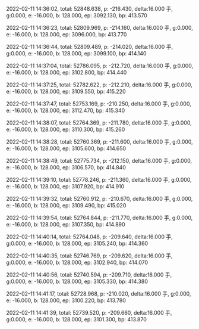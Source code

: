 2022-02-11 14:36:02, total: 52848.638, p: -216.430, delta:16.000 手, g:0.000, e: -16.000, b: 128.000, ep: 3092.130, bp: 413.570

2022-02-11 14:36:23, total: 52809.969, p: -214.160, delta:16.000 手, g:0.000, e: -16.000, b: 128.000, ep: 3096.000, bp: 413.770

2022-02-11 14:36:44, total: 52809.489, p: -214.020, delta:16.000 手, g:0.000, e: -16.000, b: 128.000, ep: 3099.100, bp: 414.140

2022-02-11 14:37:04, total: 52786.095, p: -212.720, delta:16.000 手, g:0.000, e: -16.000, b: 128.000, ep: 3102.800, bp: 414.440

2022-02-11 14:37:25, total: 52782.622, p: -212.210, delta:16.000 手, g:0.000, e: -16.000, b: 128.000, ep: 3109.550, bp: 415.220

2022-02-11 14:37:47, total: 52753.169, p: -210.250, delta:16.000 手, g:0.000, e: -16.000, b: 128.000, ep: 3112.470, bp: 415.340

2022-02-11 14:38:07, total: 52764.369, p: -211.780, delta:16.000 手, g:0.000, e: -16.000, b: 128.000, ep: 3110.300, bp: 415.260

2022-02-11 14:38:28, total: 52760.369, p: -211.600, delta:16.000 手, g:0.000, e: -16.000, b: 128.000, ep: 3105.600, bp: 414.650

2022-02-11 14:38:49, total: 52775.734, p: -212.150, delta:16.000 手, g:0.000, e: -16.000, b: 128.000, ep: 3106.570, bp: 414.840

2022-02-11 14:39:10, total: 52778.246, p: -211.360, delta:16.000 手, g:0.000, e: -16.000, b: 128.000, ep: 3107.920, bp: 414.910

2022-02-11 14:39:32, total: 52760.912, p: -210.670, delta:16.000 手, g:0.000, e: -16.000, b: 128.000, ep: 3109.490, bp: 415.020

2022-02-11 14:39:54, total: 52764.844, p: -211.770, delta:16.000 手, g:0.000, e: -16.000, b: 128.000, ep: 3107.350, bp: 414.890

2022-02-11 14:40:14, total: 52764.048, p: -209.640, delta:16.000 手, g:0.000, e: -16.000, b: 128.000, ep: 3105.240, bp: 414.360

2022-02-11 14:40:35, total: 52746.769, p: -209.620, delta:16.000 手, g:0.000, e: -16.000, b: 128.000, ep: 3102.940, bp: 414.070

2022-02-11 14:40:56, total: 52740.594, p: -209.710, delta:16.000 手, g:0.000, e: -16.000, b: 128.000, ep: 3105.330, bp: 414.380

2022-02-11 14:41:17, total: 52728.968, p: -210.020, delta:16.000 手, g:0.000, e: -16.000, b: 128.000, ep: 3100.220, bp: 413.780

2022-02-11 14:41:39, total: 52739.520, p: -209.660, delta:16.000 手, g:0.000, e: -16.000, b: 128.000, ep: 3101.300, bp: 413.870